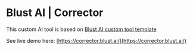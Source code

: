 # Blust AI | Corrector

This custom AI tool is based on [Blust AI custom tool template](https://github.com/blustAI/blust-ai-custom-tool-template)


See live demo here: [https://corrector.blust.ai/](https://corrector.blust.ai/)